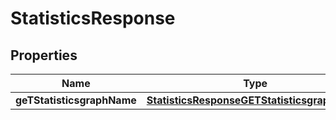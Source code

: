 # StatisticsResponse

## Properties
Name | Type | Description | Notes
------------ | ------------- | ------------- | -------------
**geTStatisticsgraphName** | [**StatisticsResponseGETStatisticsgraphName**](StatisticsResponseGETStatisticsgraphName.md) |  |  [optional]
